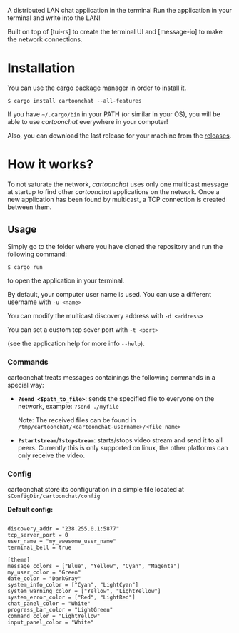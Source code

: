 A distributed LAN chat application in the terminal
Run the application in your terminal and write into the LAN!

Built on top of [tui-rs] to create the terminal UI and
[message-io] to make the network connections.


# Installation

You can use the [cargo][cargo] package manager in order to install it.

```
$ cargo install cartoonchat --all-features
```

If you have `~/.cargo/bin` in your PATH (or similar in your OS), you will be able to use _cartoonchat_ everywhere in your computer!

Also, you can download the last release for your machine from the [releases](https://github.com/anzal1).

[cargo]: https://doc.rust-lang.org/cargo/getting-started/installation.html

# How it works?

To not saturate the network, _cartoonchat_ uses only one multicast message at startup to find other _cartoonchat_ applications on the network.
Once a new application has been found by multicast, a TCP connection is created between them.

## Usage

Simply go to the folder where you have cloned the repository and run the following command:

```
$ cargo run
```

to open the application in your terminal.

By default, your computer user name is used. You can use a different username with `-u <name>`

You can modify the multicast discovery address with `-d <address>`

You can set a custom tcp sever port with `-t <port>`

(see the application help for more info `--help`).

### Commands

cartoonchat treats messages containings the following commands in a special way:

- **`?send <$path_to_file>`**: sends the specified file to everyone on the network,
  example: `?send ./myfile`

  Note: The received files can be found in `/tmp/cartoonchat/<cartoonchat-username>/<file_name>`

- **`?startstream`**/**`?stopstream`**: starts/stops video stream and send it to all peers. Currently this is only supported on linux, the other platforms can only receive the video.

### Config

cartoonchat store its configuration in a simple file located at `$ConfigDir/cartoonchat/config`

**Default config:**

```

discovery_addr = "238.255.0.1:5877"
tcp_server_port = 0
user_name = "my_awesome_user_name"
terminal_bell = true

[theme]
message_colors = ["Blue", "Yellow", "Cyan", "Magenta"]
my_user_color = "Green"
date_color = "DarkGray"
system_info_color = ["Cyan", "LightCyan"]
system_warning_color = ["Yellow", "LightYellow"]
system_error_color = ["Red", "LightRed"]
chat_panel_color = "White"
progress_bar_color = "LightGreen"
command_color = "LightYellow"
input_panel_color = "White"

```

